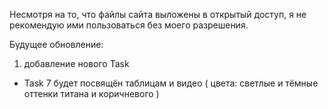 Несмотря на то, что файлы сайта выложены в открытый доступ, я не рекомендую ими пользоваться без моего разрешения.

Будущее обновление: 
1. добавление нового Task
- Task 7 будет посвящён таблицам и видео ( цвета: светлые и тёмные оттенки титана и коричневого )
